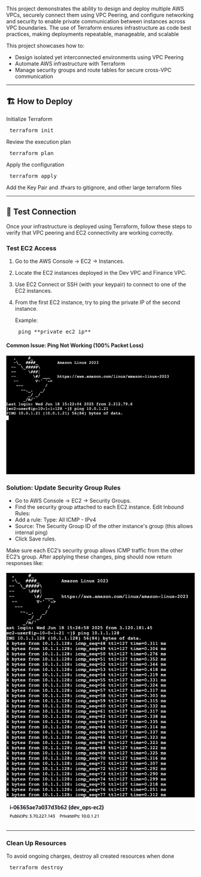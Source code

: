 This project demonstrates the ability to design and deploy multiple AWS VPCs, securely connect them using VPC Peering, and configure networking and security to enable private communication between instances across VPC boundaries. The use of Terraform ensures infrastructure as code best practices, making deployments repeatable, manageable, and scalable

This project showcases how to:

- Design isolated yet interconnected environments using VPC Peering
- Automate AWS infrastructure with Terraform
- Manage security groups and route tables for secure cross-VPC communication
---
## 🏗️ How to Deploy
Initialize Terraform
<pre> terraform init </pre>

Review the execution plan
<pre> terraform plan </pre>

Apply the configuration
<pre> terraform apply </pre>

Add the Key Pair and .tfvars to gitignore, and other large terraform files  

---

## 🧪 Test Connection

Once your infrastructure is deployed using Terraform, follow these steps to verify that VPC peering and EC2 connectivity are working correctly.

### Test EC2 Access
1. Go to the AWS Console → EC2 → Instances.
2. Locate the EC2 instances deployed in the Dev VPC and Finance VPC.
3. Use EC2 Connect or SSH (with your keypair) to connect to one of the EC2 instances.
4. From the first EC2 instance, try to ping the private IP of the second instance.
    
    Example:
   <pre> ping **private ec2 ip**  </pre>

#### Common Issue: Ping Not Working (100% Packet Loss)

![Resources](asset/no_feedback.png)


### Solution: Update Security Group Rules
- Go to AWS Console → EC2 → Security Groups.
- Find the security group attached to each EC2 instance.
Edit Inbound Rules:
- Add a rule:
   Type: All ICMP - IPv4
- Source: The Security Group ID of the other instance's group (this allows internal ping)
- Click Save rules.

Make sure each EC2’s security group allows ICMP traffic from the other EC2’s group.
 After applying these changes, ping should now return responses like:

![Resources](asset/ping_works.jpeg)

---
###  Clean Up Resources
To avoid ongoing charges, destroy all created resources when done
<pre> terraform destroy </pre>

